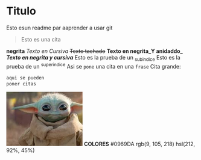 # Titulo

Esto esun readme par aaprender a usar git

> Esto es una cita

**negrita**
_Texto en Cursiva_
~~Texto tachado~~
**Texto en negrita_Y anidaddo_**
***Texto en negrita y cursiva***
Esto es la prueba de un <sub>subindice</sub>
Esto es la prueba de un <sup>superindice</sup>
Asi se `pone` una cita en una `frase`
Cita grande:
```
aqui se pueden
poner citas

```
![yoda](./images/yoda.jpeg)
**COLORES**
#0969DA
rgb(9, 105, 218)
hsl(212, 92%, 45%)
